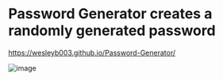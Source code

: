 # Password Generator creates a randomly generated password

https://wesleyb003.github.io/Password-Generator/



![image](https://user-images.githubusercontent.com/75219917/144746482-5e236f2b-0287-4bbd-afe3-500ca5297bea.png)
